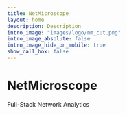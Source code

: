 ```yaml
---
title: NetMicroscope
layout: home
description: Description
intro_image: "images/logo/nm_cut.png"
intro_image_absolute: false
intro_image_hide_on_mobile: true
show_call_box: false
---
```


# NetMicroscope

Full-Stack Network Analytics
